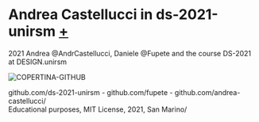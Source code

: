 # Andrea Castellucci in ds-2021-unirsm [+](https://github.com/ds-2021-unirsm)

2021 Andrea @AndrCastellucci, Daniele @Fupete and the course DS-2021 at DESIGN.unirsm

![COPERTINA-GITHUB](https://user-images.githubusercontent.com/75098849/122623777-b9c3ec80-d09d-11eb-9fb4-89deacc9b609.jpg)

github.com/ds-2021-unirsm - github.com/fupete - github.com/andrea-castellucci/ \
Educational purposes, MIT License, 2021, San Marino/
